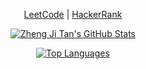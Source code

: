<!-- 
- 👋 Hi, I’m Zheng Ji Tan
- 👀 I’m interested in ...
- 🌱 I’m currently learning ...
- 💞️ I’m looking to collaborate on ...
- 📫 How to reach me ...
--->

<p align="center">
  <a href="https://leetcode.com/Just_ZJ/">LeetCode</a> |
  <a href="https://www.hackerrank.com/tan_955">HackerRank</a>
</p>


<!--- Repo For Stats Cards: https://github.com/anuraghazra/github-readme-stats --->
<p align="center">
  <a href="#"><img alt="Zheng Ji Tan's GitHub Stats" src="https://github-readme-stats.vercel.app/api?username=Just-ZJ&count_private=true&show_icons=true&include_all_commits=true" /></a>
</p>
<p align="center">
  <a href="#"><img alt="Top Languages" src="https://github-readme-stats.vercel.app/api/top-langs/?username=Just-ZJ&layout=compact&card_width=445&langs_count=8&hide=asp.net,shaderlab" /></a>
</p>
